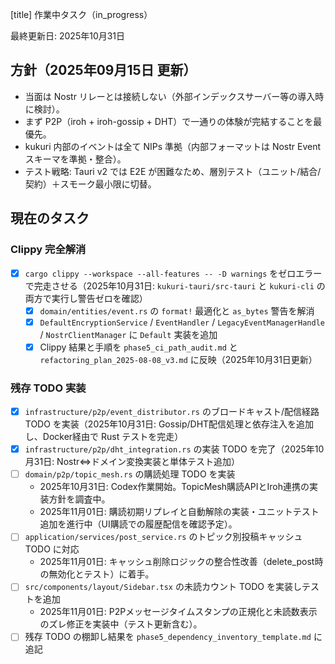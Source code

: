 ﻿[title] 作業中タスク（in_progress）

最終更新日: 2025年10月31日

## 方針（2025年09月15日 更新）

- 当面は Nostr リレーとは接続しない（外部インデックスサーバー等の導入時に検討）。
- まず P2P（iroh + iroh-gossip + DHT）で一通りの体験が完結することを最優先。
- kukuri 内部のイベントは全て NIPs 準拠（内部フォーマットは Nostr Event スキーマを準拠・整合）。
- テスト戦略: Tauri v2 では E2E が困難なため、層別テスト（ユニット/結合/契約）＋スモーク最小限に切替。

## 現在のタスク

### Clippy 完全解消

- [x] `cargo clippy --workspace --all-features -- -D warnings` をゼロエラーで完走させる（2025年10月31日: `kukuri-tauri/src-tauri` と `kukuri-cli` の両方で実行し警告ゼロを確認）
  - [x] `domain/entities/event.rs` の `format!` 最適化と `as_bytes` 警告を解消
  - [x] `DefaultEncryptionService` / `EventHandler` / `LegacyEventManagerHandle` / `NostrClientManager` に `Default` 実装を追加
  - [x] Clippy 結果と手順を `phase5_ci_path_audit.md` と `refactoring_plan_2025-08-08_v3.md` に反映（2025年10月31日更新）

### 残存 TODO 実装

- [x] `infrastructure/p2p/event_distributor.rs` のブロードキャスト/配信経路 TODO を実装（2025年10月31日: Gossip/DHT配信処理と依存注入を追加し、Docker経由で Rust テストを完走）
- [x] `infrastructure/p2p/dht_integration.rs` の実装 TODO を完了（2025年10月31日: Nostr⇔ドメイン変換実装と単体テスト追加）
- [ ] `domain/p2p/topic_mesh.rs` の購読処理 TODO を実装
  - 2025年10月31日: Codex作業開始。TopicMesh購読APIとIroh連携の実装方針を調査中。
  - 2025年11月01日: 購読初期リプレイと自動解除の実装・ユニットテスト追加を進行中（UI購読での履歴配信を確認予定）。
- [ ] `application/services/post_service.rs` のトピック別投稿キャッシュ TODO に対応
  - 2025年11月01日: キャッシュ削除ロジックの整合性改善（delete_post時の無効化とテスト）に着手。
- [ ] `src/components/layout/Sidebar.tsx` の未読カウント TODO を実装しテストを追加
  - 2025年11月01日: P2Pメッセージタイムスタンプの正規化と未読数表示のズレ修正を実装中（テスト更新含む）。
- [ ] 残存 TODO の棚卸し結果を `phase5_dependency_inventory_template.md` に追記
